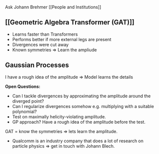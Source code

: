 
Ask Johann Brehmer [[People and Institutions]]

## [[Geometric Algebra Transformer (GAT)]]

- Learns faster than Transformers
- Performs better if more external legs are present
- Divergences were cut away
- Known symmetries $\Rightarrow$ Learn the ampliude

## Gaussian Processes

I have a rough idea of the amplitude $\Rightarrow$ Model learns the details


**Open Questions:** 

- Can I tackle divergences by  approximating  the amplitude around the diverged point?
- Can I regularize divergences somehow e.g. multiplying with a suitable polynomial?
- Test on maximally helicity-violating amplitude.
- GP approach? Have a rough idea of the amplitude before the test.

GAT = know the symmetries => lets learn the amplitude.

- Qualcomm is an industry company that does a lot of research on particle physics => get in touch with Johann Blech.
